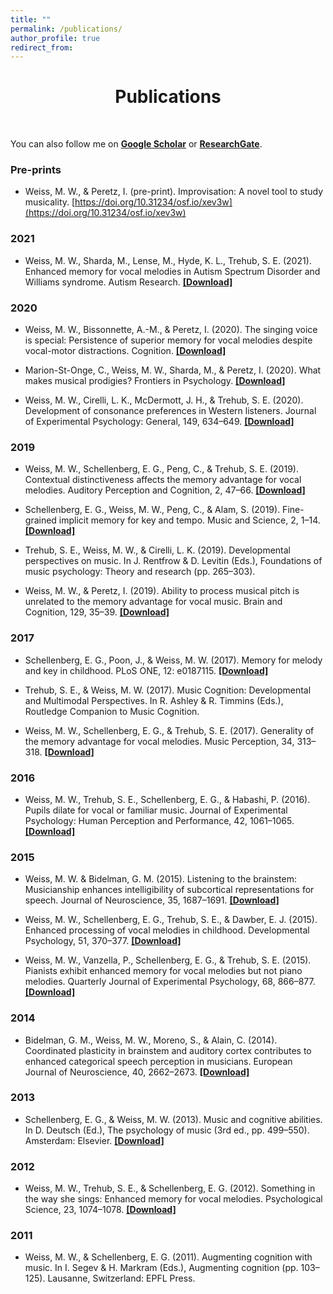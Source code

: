```yaml
---
title: ""
permalink: /publications/
author_profile: true
redirect_from:
---
```


<center> <h1>Publications</h1> </center> <br>

You can also follow me on <a href="https://scholar.google.com/citations?user=PRiO1MoAAAAJ&hl=en"><b>Google Scholar</b></a> or <a href="https://www.researchgate.net/profile/Michael_Weiss18"><b>ResearchGate</b></a>.

### Pre-prints

* Weiss, M. W., & Peretz, I. (pre-print). Improvisation: A novel tool to study musicality. [https://doi.org/10.31234/osf.io/xev3w](https://doi.org/10.31234/osf.io/xev3w)

### 2021

* Weiss, M. W., Sharda, M., Lense, M., Hyde, K. L., Trehub, S. E. (2021). Enhanced memory for vocal melodies in Autism Spectrum Disorder and Williams syndrome. Autism Research. [**[Download]**](https://m-w-w.github.io/files/papers/2021-WeissShardaLenseHydeTrehub.pdf)

### 2020

* Weiss, M. W., Bissonnette, A.-M., & Peretz, I. (2020). The singing voice is special: Persistence of superior memory for vocal melodies despite vocal-motor distractions. Cognition. [**[Download]**](https://m-w-w.github.io/files/papers/2020-WeissBissonnettePeretz.pdf)

* Marion-St-Onge, C., Weiss, M. W., Sharda, M., & Peretz, I. (2020). What makes musical prodigies? Frontiers in Psychology. [**[Download]**](https://www.frontiersin.org/articles/10.3389/fpsyg.2020.566373/full)

* Weiss, M. W., Cirelli, L. K., McDermott, J. H., & Trehub, S. E. (2020). Development of consonance preferences in Western listeners. Journal of Experimental Psychology: General, 149, 634–649. [**[Download]**](https://m-w-w.github.io/files/papers/2020-WeissCirelliMcDermottTrehub.pdf)

### 2019

* Weiss, M. W., Schellenberg, E. G., Peng, C., & Trehub, S. E. (2019). Contextual distinctiveness affects the memory advantage for vocal melodies. Auditory Perception and Cognition, 2, 47–66. [**[Download]**](https://m-w-w.github.io/files/papers/2019-WeissSchellenbergPengTrehub.pdf)

* Schellenberg, E. G., Weiss, M. W., Peng, C., & Alam, S. (2019). Fine-grained implicit memory for key and tempo. Music and Science, 2, 1–14. [**[Download]**](https://m-w-w.github.io/files/papers/2019-SchellenbergWeissPengAlam.pdf)

* Trehub, S. E., Weiss, M. W., & Cirelli, L. K. (2019). Developmental perspectives on music. In J. Rentfrow & D. Levitin (Eds.), Foundations of music psychology: Theory and research (pp. 265–303). 

* Weiss, M. W., & Peretz, I. (2019). Ability to process musical pitch is unrelated to the memory advantage for vocal music. Brain and Cognition, 129, 35–39. [**[Download]**](https://m-w-w.github.io/files/papers/2019-Weiss,Peretz-BrainAndCognition.pdf)

### 2017

* Schellenberg, E. G., Poon, J., & Weiss, M. W. (2017). Memory for melody and key in childhood. PLoS ONE, 12: e0187115. [**[Download]**](https://m-w-w.github.io/files/papers/2017-Schellenbergetal.-PLOSONE.pdf)

* Trehub, S. E., & Weiss, M. W. (2017). Music Cognition: Developmental and Multimodal Perspectives. In R. Ashley & R. Timmins (Eds.), Routledge Companion to Music Cognition.

* Weiss, M. W., Schellenberg, E. G., & Trehub, S. E. (2017). Generality of the memory advantage for vocal melodies. Music Perception, 34, 313–318. [**[Download]**](https://m-w-w.github.io/files/papers/2017-Weissetal.-MusicPerception.pdf)

### 2016

* Weiss, M. W., Trehub, S. E., Schellenberg, E. G., & Habashi, P. (2016). Pupils dilate for vocal or familiar music. Journal of Experimental Psychology: Human Perception and Performance, 42, 1061–1065. [**[Download]**](https://m-w-w.github.io/files/papers/2016-Weissetal.-JournalofExperimentalPsychologyHumanPerceptionandPerformance.pdf)

### 2015

* Weiss, M. W. & Bidelman, G. M. (2015). Listening to the brainstem: Musicianship enhances intelligibility of subcortical representations for speech. Journal of Neuroscience, 35, 1687–1691. [**[Download]**](https://m-w-w.github.io/files/papers/2015-Weiss,Bidelman-JournalofNeuroscience.pdf)

* Weiss, M. W., Schellenberg, E. G., Trehub, S. E., & Dawber, E. J. (2015). Enhanced processing of vocal melodies in childhood. Developmental Psychology, 51, 370–377. [**[Download]**](https://m-w-w.github.io/files/papers/2015-Weissetal.-DevelopmentalPsychology.pdf)

* Weiss, M. W., Vanzella, P., Schellenberg, E. G., & Trehub, S. E. (2015). Pianists exhibit enhanced memory for vocal melodies but not piano melodies. Quarterly Journal of Experimental Psychology, 68, 866–877. [**[Download]**](https://m-w-w.github.io/files/papers/2015-Weissetal.-TheQuarterlyJournalofExperimentalPsychology.pdf)

### 2014

* Bidelman, G. M., Weiss, M. W., Moreno, S., & Alain, C. (2014). Coordinated plasticity in brainstem and auditory cortex contributes to enhanced categorical speech perception in musicians. European Journal of Neuroscience, 40, 2662–2673. [**[Download]**](https://m-w-w.github.io/files/papers/2014-Bidelmanetal.-TheEuropeanJournalofNeuroscience.pdf)

### 2013

* Schellenberg, E. G., & Weiss, M. W. (2013). Music and cognitive abilities. In D. Deutsch (Ed.), The psychology of music (3rd ed., pp. 499–550). Amsterdam: Elsevier. [**[Download]**](https://m-w-w.github.io/files/papers/2013-Schellenberg,Weiss-ThePsychologyofMusic.pdf)

### 2012

* Weiss, M. W., Trehub, S. E., & Schellenberg, E. G. (2012). Something in the way she sings: Enhanced memory for vocal melodies. Psychological Science, 23, 1074–1078. [**[Download]**](https://m-w-w.github.io/files/papers/2012-Weissetal.-Psychologicalscience.pdf)

### 2011

* Weiss, M. W., & Schellenberg, E. G. (2011). Augmenting cognition with music. In I. Segev & H. Markram (Eds.), Augmenting cognition (pp. 103–125). Lausanne, Switzerland: EPFL Press.

